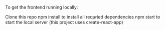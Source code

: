 To get the frontend running locally:

Clone this repo
npm install to install all requried dependencies
npm start to start the local server (this project uses create-react-app)